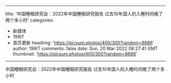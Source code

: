 
---
title: '中国睡眠研究会：2022年中国睡眠研究报告 过去10年国人的入睡时间晚了两个多小时'
categories: 
 - 新媒体
 - 199IT
 - 首页更新
headimg: 'https://picsum.photos/400/300?random=8686'
author: 199IT
comments: false
date: Sun, 20 Mar 2022 08:27:41 GMT
thumbnail: 'https://picsum.photos/400/300?random=8686'
---

<div>   
中国睡眠研究会：2022年中国睡眠研究报告 过去10年国人的入睡时间晚了两个多小时  
</div>
            